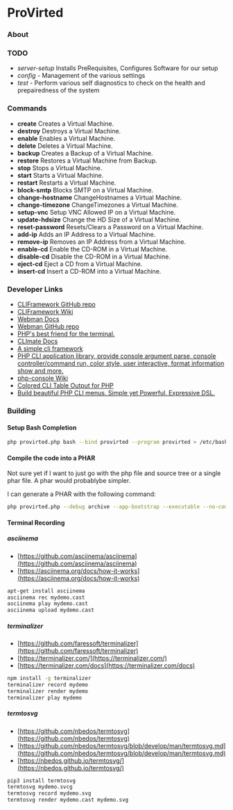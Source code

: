 # ProVirted

### About

### TODO

* _server-setup_ Installs PreRequisites, Configures Software for our setup
* _config_ - Management of the various settings
* _test_ - Perform various self diagnostics to check on the health and prepairedness of the system

### Commands

* **create** Creates a Virtual Machine.
* **destroy** Destroys a Virtual Machine.
* **enable** Enables a Virtual Machine.
* **delete** Deletes a Virtual Machine.
* **backup** Creates a Backup of a Virtual Machine.
* **restore** Restores a Virtual Machine from Backup.
* **stop** Stops a Virtual Machine.
* **start** Starts a Virtual Machine.
* **restart** Restarts a Virtual Machine.
* **block-smtp** Blocks SMTP on a Virtual Machine.
* **change-hostname** ChangeHostnames a Virtual Machine.
* **change-timezone** ChangeTimezones a Virtual Machine.
* **setup-vnc** Setup VNC Allowed IP on a Virtual Machine.
* **update-hdsize** Change the HD Size of a Virtual Machine.
* **reset-password** Resets/Clears a Password on a Virtual Machine.
* **add-ip** Adds an IP Address to a Virtual Machine.
* **remove-ip** Removes an IP Address from a Virtual Machine.
* **enable-cd** Enable the CD-ROM in a Virtual Machine.
* **disable-cd** Disable the CD-ROM in a Virtual Machine.
* **eject-cd** Eject a CD from a Virtual Machine.
* **insert-cd** Insert a CD-ROM into a Virtual Machine.

### Developer Links

* [CLIFramework GitHub repo](https://github.com/c9s/CLIFramework)
* [CLIFramework Wiki](https://github.com/c9s/CLIFramework/wiki)
* [Webman Docs](https://www.workerman.net/doc/webman)
* [Webman GitHub repo](https://github.com/walkor/webman)
* [PHP's best friend for the terminal.](https://github.com/thephpleague/climate)
* [CLImate Docs](https://climate.thephpleague.com/)
* [A simple cli framework](https://github.com/kylekatarnls/simple-cli)
* [PHP CLI application library, provide console argument parse, console controller/command run, color style, user interactive, format information show and more.](https://github.com/inhere/php-console)
* [php-console Wiki](https://github.com/inhere/php-console/wiki)
* [Colored CLI Table Output for PHP](https://github.com/jc21/clitable)
* [Build beautiful PHP CLI menus. Simple yet Powerful. Expressive DSL.](https://github.com/php-school/cli-menu)


### Building

#### Setup Bash Completion

```bash
php provirted.php bash --bind provirted --program provirted > /etc/bash_completion.d/provirted
```

#### Compile the code into a PHAR

Not sure yet if I want to just go with the php file and source tree or a single phar file.  A phar would probablybe simpler.

I can generate a PHAR with the following command:
```bash
php provirted.php --debug archive --app-bootstrap --executable --no-compress provirted.phar
```

#### Terminal Recording

##### asciinema

* [https://github.com/asciinema/asciinema](https://github.com/asciinema/asciinema)
* [https://asciinema.org/docs/how-it-works](https://asciinema.org/docs/how-it-works)

```bash
apt-get install asciinema
asciinema rec mydemo.cast
asciinema play mydemo.cast
asciinema upload mydemo.cast
```

##### terminalizer

* [https://github.com/faressoft/terminalizer](https://github.com/faressoft/terminalizer)
* [https://terminalizer.com/](https://terminalizer.com/)
* [https://terminalizer.com/docs](https://terminalizer.com/docs)

```bash
npm install -g terminalizer
terminalizer record mydemo
terminalizer render mydemo
terminalizer play mydemo
```

##### termtosvg

* [https://github.com/nbedos/termtosvg](https://github.com/nbedos/termtosvg)
* [https://github.com/nbedos/termtosvg/blob/develop/man/termtosvg.md](https://github.com/nbedos/termtosvg/blob/develop/man/termtosvg.md)
* [https://nbedos.github.io/termtosvg/](https://nbedos.github.io/termtosvg/)

```bash
pip3 install termtosvg
termtosvg mydemo.svcg
termtosvg record mydemo.svg
termtosvg render mydemo.cast mydemo.svg
```


